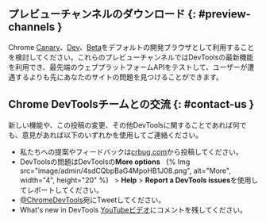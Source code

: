 <!--
## Download the preview channels {: #preview-channels }
-->
## プレビューチャンネルのダウンロード {: #preview-channels }
<!--
Consider using the Chrome [Canary](https://www.google.com/chrome/canary/), [Dev](https://www.google.com/chrome/dev/) or [Beta](https://www.google.com/chrome/beta/) as your default development browser. These preview channels give you access to the latest DevTools features, test cutting-edge web platform APIs, and find issues on your site before your users do!
-->
Chrome [Canary](https://www.google.com/chrome/canary/)、[Dev](https://www.google.com/chrome/dev/)、[Beta](https://www.google.com/chrome/beta/)をデフォルトの開発ブラウザとして利用することを検討してください。これらのプレビューチャンネルではDevToolsの最新機能を利用でき、最先端のウェブプラットフォームAPIをテストして、ユーザーが遭遇するよりも先にあなたのサイトの問題を見つけることができます。

<!--
## Getting in touch with the Chrome DevTools team {: #contact-us }
-->
## Chrome DevToolsチームとの交流 {: #contact-us }
<!--
Use the following options to discuss the new features and changes in the post, or anything else related to DevTools.
-->
新しい機能や、この投稿の変更、その他DevToolsに関することであれば何でも、意見があれば以下のいずれかを使用してご連絡ください。

<!--
- Submit a suggestion or feedback to us via [crbug.com](https://crbug.com).
- Report a DevTools issue using the **More options** &nbsp; {% Img src="image/admin/4sdCQbpBaG4MpoHB1J08.png", alt="More", width="4", height="20" %} &nbsp; > **Help** > **Report a DevTools issues** in DevTools.
- Tweet at <a href="https://twitter.com/intent/tweet?text=@ChromeDevTools" target="_blank">@ChromeDevTools</a>.
- Leave comments on our What's new in DevTools [YouTube videos](https://goo.gle/devtools-youtube).
-->
- 私たちへの提案やフィードバックは[crbug.com](https://crbug.com)から投稿してください。
- DevToolsの問題はDevToolsの**More options** &nbsp; {% Img src="image/admin/4sdCQbpBaG4MpoHB1J08.png", alt="More", width="4", height="20" %} &nbsp; > **Help** > **Report a DevTools issues**を使用してレポートしてください。
- <a href="https://twitter.com/intent/tweet?text=@ChromeDevTools" target="_blank">@ChromeDevTools</a>宛にTweetしてください。
- What's new in DevTools [YouTubeビデオ](https://goo.gle/devtools-youtube)にコメントを残してください。
